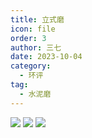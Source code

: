```yaml
---
title: 立式磨
icon: file
order: 3
author: 三七
date: 2023-10-04
category:
  - 环评
tag:
  - 水泥磨
---
```


<!-- more --> 

![](https://i.730307.xyz/202407201515335.avif)
![](https://i.730307.xyz/202407201516809.avif)
![](https://i.730307.xyz/202407201516861.avif)